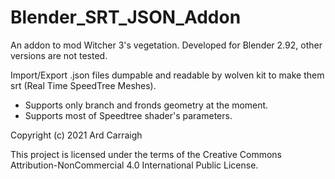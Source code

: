 # Blender_SRT_JSON_Addon
An addon to mod Witcher 3's vegetation. Developed for Blender 2.92, other versions are not tested.

Import/Export .json files dumpable and readable by wolven kit to make them srt (Real Time SpeedTree Meshes).

- Supports only branch and fronds geometry at the moment.
- Supports most of Speedtree shader's parameters. 

Copyright (c) 2021 Ard Carraigh

This project is licensed under the terms of the Creative Commons Attribution-NonCommercial 4.0 International Public License.
